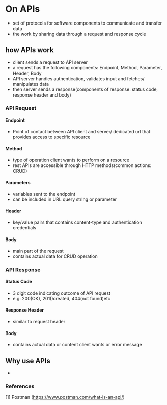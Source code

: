 # On APIs

- set of protocols for software components to communicate and transfer data
- the work by sharing data through a request and response cycle

## how APIs work
- client  sends a request to API server
- a request has the following components: Endpoint, Method, Parameter, Header, Body
- API server handles authentication, validates input and fetches/ manipulates data
- then server sends a response(components of response: status code, response header and body)

### API Request

#### Endpoint
- Point of contact between API client and server/ dedicated url that provides access to specific resource

#### Method
- type of operation client wants to perform on a resource
- rest APIs are accessible through HTTP methods(common actions: CRUD)

#### Parameters
- variables sent to the endpoint 
- can be included in URL query string or parameter

#### Header
- key/value pairs that contains content-type and authentication credentials

#### Body
- main part of the request
- contains actual data for CRUD operation

### API Response

#### Status Code
- 3 digit code indicating outcome of API request
- e.g: 200(OK), 201()created, 404(not found)etc

#### Response Header
- similar to request header

#### Body
- contains actual data or content client wants or error message

## Why use APIs

- 

### References
[1] Postman (https://www.postman.com/what-is-an-api/)